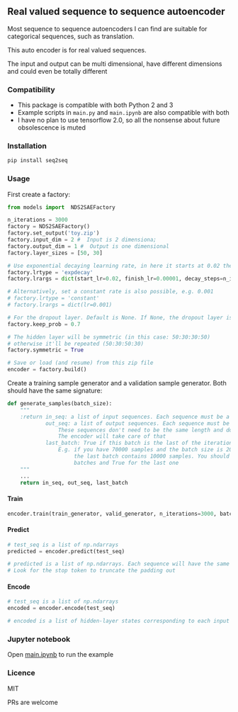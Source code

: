 Real valued sequence to sequence autoencoder
---
Most sequence to sequence autoencoders I can find are suitable for categorical sequences,
 such as translation.
 
This auto encoder is for real valued sequences.

The input and output can be multi dimensional, have different dimensions and could even be totally different


### Compatibility
- This package is compatible with both Python 2 and 3
- Example scripts in `main.py` and `main.ipynb` are also compatible with both
- I have no plan to use tensorflow 2.0, so all the nonsense about future obsolescence is muted


### Installation

```bash
pip install seq2seq
```


### Usage
First create a factory:
```python
from models import  NDS2SAEFactory

n_iterations = 3000
factory = NDS2SAEFactory()
factory.set_output('toy.zip')
factory.input_dim = 2 #  Input is 2 dimensiona;
factory.output_dim = 1 #  Output is one dimensional
factory.layer_sizes = [50, 30]

# Use exponential decaying learning rate, in here it starts at 0.02 then decreases exponentially to 0.00001 
factory.lrtype = 'expdecay'
factory.lrargs = dict(start_lr=0.02, finish_lr=0.00001, decay_steps=n_iterations)

# Alternatively, set a constant rate is also possible, e.g. 0.001
# factory.lrtype = 'constant'
# factory.lrargs = dict(lr=0.001)

# For the dropout layer. Default is None. If None, the dropout layer is not used
factory.keep_prob = 0.7

# The hidden layer will be symmetric (in this case: 50:30:30:50)
# otherwise it'll be repeated (50:30:50:30)
factory.symmetric = True

# Save or load (and resume) from this zip file
encoder = factory.build()
```

Create a training sample generator and a validation sample generator. Both should have the same signature:
```python
def generate_samples(batch_size):
    """
    :return in_seq: a list of input sequences. Each sequence must be a np.ndarray
            out_seq: a list of output sequences. Each sequence must be a np.ndarray
                These sequences don't need to be the same length and don't need any padding
                The encoder will take care of that
            last_batch: True if this batch is the last of the iteration.
                E.g. if you have 70000 samples and the batch size is 20000, you'll have 4 batches
                     the last batch contains 10000 samples. You should return False for the first 3
                     batches and True for the last one
    """
    ...
    return in_seq, out_seq, last_batch
```

#### Train

```python
encoder.train(train_generator, valid_generator, n_iterations=3000, batch_size=100, display_step=100)
```

#### Predict

```python
# test_seq is a list of np.ndarrays
predicted = encoder.predict(test_seq)

# predicted is a list of np.ndarrays. Each sequence will have the same length (due to padding)
# Look for the stop token to truncate the padding out
```

#### Encode

```python
# test_seq is a list of np.ndarrays
encoded = encoder.encode(test_seq)

# encoded is a list of hidden-layer states corresponding to each input sequence
```

### Jupyter notebook
Open [main.ipynb](main.ipynb) to run the example

### Licence
MIT

PRs are welcome